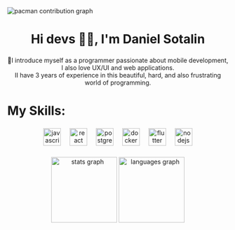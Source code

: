 <picture>
  <source media="(prefers-color-scheme: dark)" srcset="https://raw.githubusercontent.com/briansotalin/briansotalin/output/pacman-contribution-graph-dark.svg">
  <source media="(prefers-color-scheme: light)" srcset="https://raw.githubusercontent.com/briansotalin/briansotalin/output/pacman-contribution-graph.svg">
  <img alt="pacman contribution graph" src="https://raw.githubusercontent.com/briansotalin/briansotalin/output/pacman-contribution-graph.svg">
</picture>

###

<h1 align="center">Hi devs 👨‍💻, I'm Daniel Sotalin</h1>

###

<p align="center">🤝I introduce myself as a programmer passionate about mobile development, I also love UX/UI and web applications.<br>II have 3 years of experience in this beautiful, hard, and also frustrating world of programming.</p>

###

<h1 align="left">My Skills:</h1>

###

<div align="center">
  <img src="https://cdn.jsdelivr.net/gh/devicons/devicon/icons/javascript/javascript-original.svg" height="40" alt="javascript logo"  />
  <img width="12" />
  <img src="https://cdn.jsdelivr.net/gh/devicons/devicon/icons/react/react-original.svg" height="40" alt="react logo"  />
  <img width="12" />
  <img src="https://cdn.jsdelivr.net/gh/devicons/devicon/icons/postgresql/postgresql-original.svg" height="40" alt="postgresql logo"  />
  <img width="12" />
  <img src="https://cdn.jsdelivr.net/gh/devicons/devicon/icons/docker/docker-original.svg" height="40" alt="docker logo"  />
  <img width="12" />
  <img src="https://cdn.jsdelivr.net/gh/devicons/devicon/icons/flutter/flutter-original.svg" height="40" alt="flutter logo"  />
  <img width="12" />
  <img src="https://cdn.jsdelivr.net/gh/devicons/devicon/icons/nodejs/nodejs-original.svg" height="40" alt="nodejs logo"  />
</div>

###

<div align="center">
  <img src="https://github-readme-stats.vercel.app/api?username=briansotalin&hide_title=false&hide_rank=false&show_icons=true&include_all_commits=true&count_private=true&disable_animations=false&theme=dracula&locale=en&hide_border=false&order=1" height="150" alt="stats graph"  />
  <img src="https://github-readme-stats.vercel.app/api/top-langs?username=briansotalin&locale=en&hide_title=false&layout=compact&card_width=320&langs_count=5&theme=dracula&hide_border=false&order=2" height="150" alt="languages graph"  />
</div>

###

<br clear="both">



###
